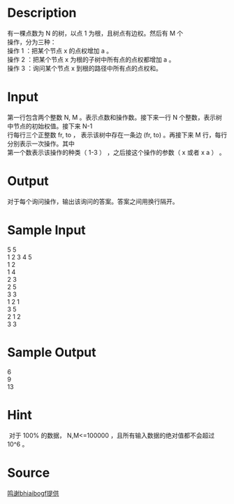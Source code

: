 
# Description

<div class="content"><div>有一棵点数为 N 的树，以点 1 为根，且树点有边权。然后有 M 个</div>
<div>操作，分为三种：</div>
<div>操作 1 ：把某个节点 x 的点权增加 a 。</div>
<div>操作 2 ：把某个节点 x 为根的子树中所有点的点权都增加 a 。</div>
<div>操作 3 ：询问某个节点 x 到根的路径中所有点的点权和。</div></div>

# Input

<div class="content"><div>第一行包含两个整数 N, M 。表示点数和操作数。接下来一行 N 个整数，表示树中节点的初始权值。接下来 N-1 </div>
<div>行每行三个正整数 fr, to ， 表示该树中存在一条边 (fr, to) 。再接下来 M 行，每行分别表示一次操作。其中</div>
<div>第一个数表示该操作的种类（ 1-3 ） ，之后接这个操作的参数（ x 或者 x a ） 。</div>
<div></div></div>

# Output

<div class="content"><p>对于每个询问操作，输出该询问的答案。答案之间用换行隔开。</p>
<div></div></div>

# Sample Input

<div class="content"><span class="sampledata">5 5<br/>
1 2 3 4 5<br/>
1 2<br/>
1 4<br/>
2 3<br/>
2 5<br/>
3 3<br/>
1 2 1<br/>
3 5<br/>
2 1 2<br/>
3 3</span></div>

# Sample Output

<div class="content"><span class="sampledata">6<br/>
9<br/>
13<br/>
</span></div>

# Hint

<div class="content"><p></p><p> 对于 100% 的数据， N,M&lt;=100000 ，且所有输入数据的绝对值都不会超过 10^6 。</p><p></p></div>

# Source

<div class="content"><p><a href="problemset.php?search=鸣谢bhiaibogf提供">鸣谢bhiaibogf提供</a></p></div>


